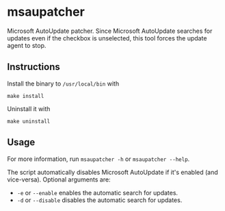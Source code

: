 # msaupatcher

Microsoft AutoUpdate patcher. Since Microsoft AutoUpdate searches for updates even if the checkbox is unselected, this tool forces the update agent to stop.

## Instructions

Install the binary to ```/usr/local/bin``` with

```make install```

Uninstall it with

```make uninstall```

## Usage

For more information, run ```msaupatcher -h``` or ```msaupatcher --help```.

The script automatically disables Microsoft AutoUpdate if it's enabled (and vice-versa). Optional arguments are:

 - ```-e``` or ```--enable``` enables the automatic search for updates.
 - ```-d``` or ```--disable``` disables the automatic search for updates.
